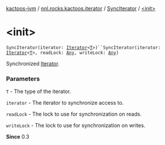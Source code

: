 [kactoos-jvm](../../index.md) / [nnl.rocks.kactoos.iterator](../index.md) / [SyncIterator](index.md) / [&lt;init&gt;](./-init-.md)

# &lt;init&gt;

`SyncIterator(iterator: `[`Iterator`](https://kotlinlang.org/api/latest/jvm/stdlib/kotlin.collections/-iterator/index.html)`<`[`T`](index.md#T)`>)``SyncIterator(iterator: `[`Iterator`](https://kotlinlang.org/api/latest/jvm/stdlib/kotlin.collections/-iterator/index.html)`<`[`T`](index.md#T)`>, readLock: `[`Any`](https://kotlinlang.org/api/latest/jvm/stdlib/kotlin/-any/index.html)`, writeLock: `[`Any`](https://kotlinlang.org/api/latest/jvm/stdlib/kotlin/-any/index.html)`)`

Synchronized [Iterator](https://kotlinlang.org/api/latest/jvm/stdlib/kotlin.collections/-iterator/index.html).

### Parameters

`T` - The type of the iterator.

`iterator` - The iterator to synchronize access to.

`readLock` - The lock to use for synchronization on reads.

`writeLock` - The lock to use for synchronization on writes.

**Since**
0.3

